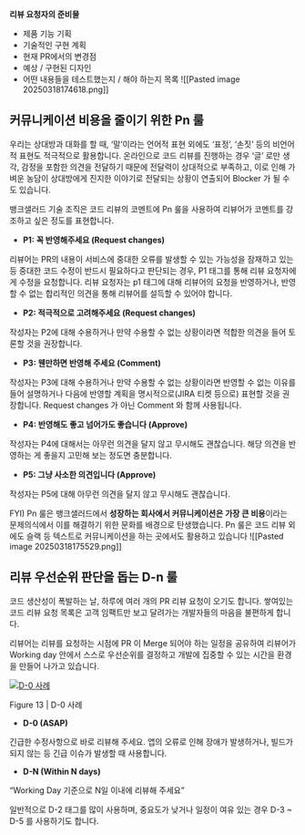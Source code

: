 **리뷰 요청자의 준비물**

- 제품 기능 기획
- 기술적인 구현 계획
- 현재 PR에서의 변경점
- 예상 / 구현된 디자인
- 어떤 내용들을 테스트했는지 / 해야 하는지 목록
![[Pasted image 20250318174618.png]]

## 커뮤니케이션 비용을 줄이기 위한 Pn 룰

우리는 상대방과 대화를 할 때, ‘말’이라는 언어적 표현 외에도 ‘표정’, ‘손짓’ 등의 비언어적 표현도 적극적으로 활용합니다. 온라인으로 코드 리뷰를 진행하는 경우 ‘글’ 로만 생각, 감정을 포함한 의견을 전달하기 때문에 전달력이 상대적으로 부족하고, 이로 인해 가벼운 농담이 상대방에게 진지한 이야기로 전달되는 상황이 연출되어 Blocker 가 될 수도 있습니다.

뱅크샐러드 기술 조직은 코드 리뷰의 코멘트에 Pn 룰을 사용하여 리뷰어가 코멘트를 강조하고 싶은 정도를 표현합니다.

- **P1: 꼭 반영해주세요 (Request changes)**

리뷰어는 PR의 내용이 서비스에 중대한 오류를 발생할 수 있는 가능성을 잠재하고 있는 등 중대한 코드 수정이 반드시 필요하다고 판단되는 경우, P1 태그를 통해 리뷰 요청자에게 수정을 요청합니다. 리뷰 요청자는 p1 태그에 대해 리뷰어의 요청을 반영하거나, 반영할 수 없는 합리적인 의견을 통해 리뷰어를 설득할 수 있어야 합니다.

- **P2: 적극적으로 고려해주세요 (Request changes)**

작성자는 P2에 대해 수용하거나 만약 수용할 수 없는 상황이라면 적합한 의견을 들어 토론할 것을 권장합니다.

- **P3: 웬만하면 반영해 주세요 (Comment)**

작성자는 P3에 대해 수용하거나 만약 수용할 수 없는 상황이라면 반영할 수 없는 이유를 들어 설명하거나 다음에 반영할 계획을 명시적으로(JIRA 티켓 등으로) 표현할 것을 권장합니다. Request changes 가 아닌 Comment 와 함께 사용됩니다.

- **P4: 반영해도 좋고 넘어가도 좋습니다 (Approve)**

작성자는 P4에 대해서는 아무런 의견을 달지 않고 무시해도 괜찮습니다. 해당 의견을 반영하는 게 좋을지 고민해 보는 정도면 충분합니다.

- **P5: 그냥 사소한 의견입니다 (Approve)**

작성자는 P5에 대해 아무런 의견을 달지 않고 무시해도 괜찮습니다.

FYI) Pn 룰은 뱅크샐러드에서 **성장하는 회사에서 커뮤니케이션은 가장 큰 비용**이라는 문제의식에서 이를 해결하기 위한 문화를 배경으로 탄생했습니다. Pn 룰은 코드 리뷰 외에도 슬랙 등 텍스트로 커뮤니케이션을 하는 곳에서도 활용하고 있습니다
![[Pasted image 20250318175529.png]]

## 리뷰 우선순위 판단을 돕는 D-n 룰

코드 생산성이 폭발하는 날, 하루에 여러 개의 PR 리뷰 요청이 오기도 합니다. 쌓여있는 코드 리뷰 요청 목록은 고객 임팩트만 보고 달려가는 개발자들의 마음을 불편하게 합니다.

리뷰어는 리뷰를 요청하는 시점에 PR 이 Merge 되어야 하는 일정을 공유하여 리뷰어가 Working day 안에서 스스로 우선순위를 결정하고 개발에 집중할 수 있는 시간을 환경을 만들어 나가고 있습니다.

[![D-0 사례](https://blog.banksalad.com/static/83d8e6ea489c41c243ffeeebdb60c08d/663f3/pullrequest_d0.png "D-0 사례")](https://blog.banksalad.com/static/83d8e6ea489c41c243ffeeebdb60c08d/a2906/pullrequest_d0.png)

Figure 13 | D-0 사례

- **D-0 (ASAP)**

긴급한 수정사항으로 바로 리뷰해 주세요. 앱의 오류로 인해 장애가 발생하거나, 빌드가 되지 않는 등 긴급 이슈가 발생할 때 사용합니다.

- **D-N (Within N days)**

“Working Day 기준으로 N일 이내에 리뷰해 주세요”

일반적으로 D-2 태그를 많이 사용하며, 중요도가 낮거나 일정이 여유 있는 경우 D-3 ~ D-5 를 사용하기도 합니다.


